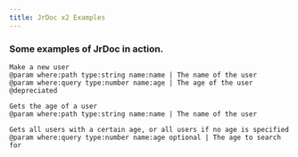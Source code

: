 ```yaml
---
title: JrDoc x2 Examples
---
```


### Some examples of JrDoc in action.

```jrdoc
Make a new user
@param where:path type:string name:name | The name of the user
@param where:query type:number name:age | The age of the user
@depreciated
```

```jrdoc
Gets the age of a user
@param where:path type:string name:name | The name of the user
```

```jrdoc
Gets all users with a certain age, or all users if no age is specified
@param where:query type:number name:age optional | The age to search for
```

